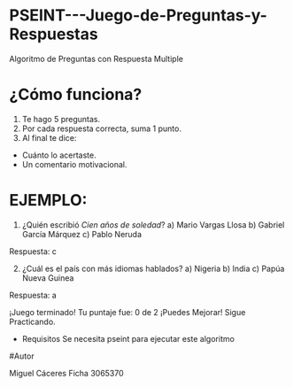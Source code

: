 # PSEINT---Juego-de-Preguntas-y-Respuestas
Algoritmo de Preguntas con Respuesta Multiple

# ¿Cómo funciona?

1. Te hago 5 preguntas.
2. Por cada respuesta correcta, suma 1 punto.
3. Al final te dice:
  - Cuánto lo acertaste.
  - Un comentario motivacional.

# EJEMPLO:

1. ¿Quién escribió *Cien años de soledad*?
a) Mario Vargas Llosa
b) Gabriel García Márquez
c) Pablo Neruda

Respuesta: c

2. ¿Cuál es el país con más idiomas hablados?
a) Nigeria
b) India
c) Papúa Nueva Guinea

Respuesta: a

¡Juego terminado!
Tu puntaje fue: 0 de 2
¡Puedes Mejorar! Sigue Practicando.


- Requisitos Se necesita pseint para ejecutar este algoritmo

#Autor

Miguel Cáceres 
Ficha 3065370

